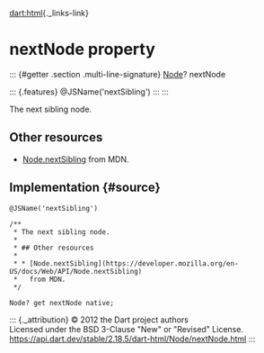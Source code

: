 [dart:html](../../dart-html/dart-html-library){._links-link}

nextNode property
=================

::: {#getter .section .multi-line-signature}
[Node](../node-class)? nextNode

::: {.features}
\@JSName(\'nextSibling\')
:::
:::

The next sibling node.

Other resources
---------------

-   [Node.nextSibling](https://developer.mozilla.org/en-US/docs/Web/API/Node.nextSibling)
    from MDN.

Implementation {#source}
--------------

``` {.language-dart data-language="dart"}
@JSName('nextSibling')

/**
 * The next sibling node.
 *
 * ## Other resources
 *
 * * [Node.nextSibling](https://developer.mozilla.org/en-US/docs/Web/API/Node.nextSibling)
 *   from MDN.
 */

Node? get nextNode native;
```

::: {._attribution}
© 2012 the Dart project authors\
Licensed under the BSD 3-Clause \"New\" or \"Revised\" License.\
<https://api.dart.dev/stable/2.18.5/dart-html/Node/nextNode.html>
:::

